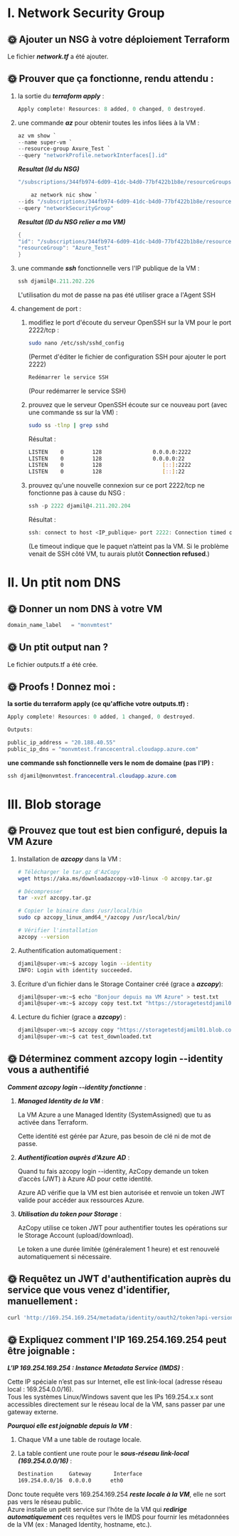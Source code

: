 # I. Network Security Group

## 🌞 Ajouter un NSG à votre déploiement Terraform
Le fichier **_network.tf_** a été ajouter.

## 🌞 Prouver que ça fonctionne, rendu attendu :
1) la sortie du **_terraform apply_** :
    ```powershell
    Apply complete! Resources: 8 added, 0 changed, 0 destroyed.
    ```
2) une commande **_az_** pour obtenir toutes les infos liées à la VM :

    ```powershell
    az vm show `
    --name super-vm `
    --resource-group Axure_Test `
    --query "networkProfile.networkInterfaces[].id"
    ```  

    **_Resultat (Id du NSG)_**

    ```powershell
    "/subscriptions/344fb974-6d09-41dc-b4d0-77bf422b1b8e/resourceGroups/Azure_Test/providers/Microsoft.Network/networkInterfaces/vm-nic"
    ```
    ```powershell
        az network nic show `
    --ids "/subscriptions/344fb974-6d09-41dc-b4d0-77bf422b1b8e/resourceGroups/Azure_Test/providers/Microsoft.Network/networkInterfaces/vm-nic" `
    --query "networkSecurityGroup"
    ```

    **_Resultat (ID du NSG relier a ma VM)_**

    ```powershell
    {
    "id": "/subscriptions/344fb974-6d09-41dc-b4d0-77bf422b1b8e/resourceGroups/Azure_Test/providers/Microsoft.Network/networkSecurityGroups/vm-nsg",
    "resourceGroup": "Azure_Test"
    }
    ```

<!-- **_Explication du code_** -->

<!-- **--resource-group Azure_Test** → nom du Resource Group  
**--name super-vm** → nom de ta VM  
**--show-details** → inclut IP publique, disques, OS, etc.  
**--query** → filtre les infos pour afficher uniquement :  
*Nom de la VM (VMName)*  
*Localisation (Location)*  
*Taille de la VM (Size)*  
*Type de disque OS (OS)*  
*IP publique (PublicIP)*  
*NIC(s) (NICs)*  
*NSG attaché à la première NIC (NSG)*  
**-o json** → format JSON lisible -->

3) une commande **_ssh_** fonctionnelle vers l'IP publique de la VM :
    ```powershell
    ssh djamil@4.211.202.226
    ```
    L'utilisation du mot de passe na pas été utiliser grace a l'Agent SSH

4) changement de port :

     1. modifiez le port d'écoute du serveur OpenSSH sur la VM pour le port 2222/tcp :

         ```bash
        sudo nano /etc/ssh/sshd_config
        ```
        (Permet d'éditer le fichier de configuration SSH pour ajouter le port 2222)

        ```bash
        Redémarrer le service SSH
        ```
        (Pour redémarrer le service SSH)
    2. prouvez que le serveur OpenSSH écoute sur ce nouveau port (avec une commande ss sur la VM) :

        ```bash
        sudo ss -tlnp | grep sshd
        ```
        Résultat :
        ```bash
        LISTEN    0         128                0.0.0.0:2222             0.0.0.0:*        users:(("sshd",pid=2056,fd=3))         
        LISTEN    0         128                0.0.0.0:22               0.0.0.0:*        users:(("sshd",pid=2056,fd=5))         
        LISTEN    0         128                   [::]:2222                [::]:*        users:(("sshd",pid=2056,fd=4))         
        LISTEN    0         128                   [::]:22                  [::]:*        users:(("sshd",pid=2056,fd=6))
        ```
    3. prouvez qu'une nouvelle connexion sur ce port 2222/tcp ne fonctionne pas à cause du NSG :
        ```powershell
        ssh -p 2222 djamil@4.211.202.204
        ```
        Résultat :
        ```powershell
        ssh: connect to host <IP_publique> port 2222: Connection timed out
        ```
        (Le timeout indique que le paquet n’atteint pas la VM. Si le problème venait de SSH côté VM, tu aurais plutôt **Connection refused**.)  

# II. Un ptit nom DNS

## 🌞 Donner un nom DNS à votre VM

```terraform
domain_name_label   = "monvmtest"
```

## 🌞 Un ptit output nan ?

Le fichier outputs.tf a été crée.

## 🌞 Proofs ! Donnez moi :

**la sortie du terraform apply (ce qu'affiche votre outputs.tf) :**

```powershell
Apply complete! Resources: 0 added, 1 changed, 0 destroyed.

Outputs:

public_ip_address = "20.188.40.55"
public_ip_dns = "monvmtest.francecentral.cloudapp.azure.com"
```

**une commande ssh fonctionnelle vers le nom de domaine (pas l'IP) :**

```powershell
ssh djamil@monvmtest.francecentral.cloudapp.azure.com
```

# III. Blob storage

## 🌞 Prouvez que tout est bien configuré, depuis la VM Azure

1) Installation de **_azcopy_** dans la VM :

    ```bash
    # Télécharger le tar.gz d'AzCopy
    wget https://aka.ms/downloadazcopy-v10-linux -O azcopy.tar.gz

    # Décompresser
    tar -xvzf azcopy.tar.gz

    # Copier le binaire dans /usr/local/bin
    sudo cp azcopy_linux_amd64_*/azcopy /usr/local/bin/

    # Vérifier l'installation
    azcopy --version
    ```

2) Authentification automatiquement :

    ```bash
    djamil@super-vm:~$ azcopy login --identity
    INFO: Login with identity succeeded.
    ```

3) Écriture d'un fichier dans le Storage Container créé (grace a **_azcopy_**):
    ```bash
    djamil@super-vm:~$ echo "Bonjour depuis ma VM Azure" > test.txt
    djamil@super-vm:~$ azcopy copy test.txt "https://storagetestdjamil01.blob.core.windows.net/blobtestdjamil01/test.txt" --from-to=LocalBlob
    ```

4) Lecture du fichier (grace a **_azcopy_**) :

    ```bash
    djamil@super-vm:~$ azcopy copy "https://storagetestdjamil01.blob.core.windows.net/meowcontainer/test.txt" ./test_downloaded.txt --from-to=BlobLocal
    djamil@super-vm:~$ cat test_downloaded.txt
    ```

## 🌞 Déterminez comment azcopy login --identity vous a authentifié

**_Comment azcopy login --identity fonctionne_** :

1. **_Managed Identity de la VM_** :

    La VM Azure a une Managed Identity (SystemAssigned) que tu as activée dans Terraform.

    Cette identité est gérée par Azure, pas besoin de clé ni de mot de passe.

2. **_Authentification auprès d’Azure AD_** :

    Quand tu fais azcopy login --identity, AzCopy demande un token d’accès (JWT) à Azure AD pour cette identité.

    Azure AD vérifie que la VM est bien autorisée et renvoie un token JWT valide pour accéder aux ressources Azure.

3. **_Utilisation du token pour Storage_** :

    AzCopy utilise ce token JWT pour authentifier toutes les opérations sur le Storage Account (upload/download).

    Le token a une durée limitée (généralement 1 heure) et est renouvelé automatiquement si nécessaire.

## 🌞 Requêtez un JWT d'authentification auprès du service que vous venez d'identifier, manuellement :

```bash
curl 'http://169.254.169.254/metadata/identity/oauth2/token?api-version=2019-08-01&resource=https://storage.azure.com/' -H "Metadata:true"
```

## 🌞 Expliquez comment l'IP 169.254.169.254 peut être joignable :

**_L’IP 169.254.169.254 : Instance Metadata Service (IMDS)_** :

Cette IP spéciale n’est pas sur Internet, elle est link-local (adresse réseau local : 169.254.0.0/16).  
Tous les systèmes Linux/Windows savent que les IPs 169.254.x.x sont accessibles directement sur le réseau local de la VM, sans passer par une gateway externe.

**_Pourquoi elle est joignable depuis la VM_** :

1. Chaque VM a une table de routage locale.
2. La table contient une route pour le **_sous-réseau link-local (169.254.0.0/16)_** :

    ```bash
    Destination     Gateway       Interface
    169.254.0.0/16  0.0.0.0      eth0
    ```

Donc toute requête vers 169.254.169.254 **_reste locale à la VM_**, elle ne sort pas vers le réseau public.  
Azure installe un petit service sur l’hôte de la VM qui **_redirige automatiquement_** ces requêtes vers le IMDS pour fournir les métadonnées de la VM (ex : Managed Identity, hostname, etc.).